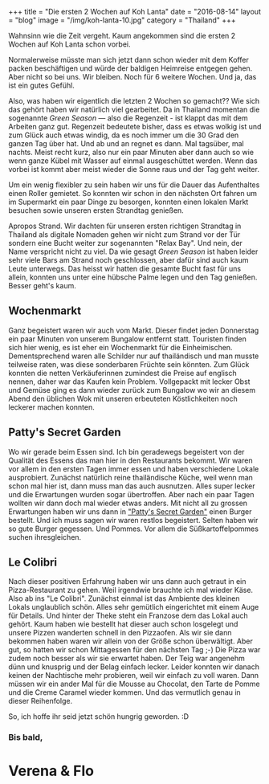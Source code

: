 +++
title = "Die ersten 2 Wochen auf Koh Lanta"
date = "2016-08-14"
layout = "blog"
image = "/img/koh-lanta-10.jpg"
category = "Thailand"
+++

Wahnsinn wie die Zeit vergeht. Kaum angekommen sind die ersten 2 Wochen auf Koh Lanta schon vorbei.

<!--more-->


Normalerweise müsste man sich jetzt dann schon wieder mit dem Koffer packen beschäftigen und würde der baldigen Heimreise entgegen gehen. Aber nicht so bei uns. Wir bleiben. Noch für 6 weitere Wochen. Und ja, das ist ein gutes Gefühl.

Also, was haben wir eigentlich die letzten 2 Wochen so gemacht?? Wie sich das gehört haben wir natürlich viel gearbeitet. Da in Thailand momentan die sogenannte _Green Season_ — also die Regenzeit - ist klappt das mit dem Arbeiten ganz gut. Regenzeit bedeutete bisher, dass es etwas wolkig ist und zum Glück auch etwas windig, da es noch immer um die 30 Grad den ganzen Tag über hat. Und ab und an regnet es dann. Mal tagsüber, mal nachts. Meist recht kurz, also nur ein paar Minuten aber dann auch so wie wenn ganze Kübel mit Wasser auf einmal ausgeschüttet werden. Wenn das vorbei ist kommt aber meist wieder die Sonne raus und der Tag geht weiter.

Um ein wenig flexibler zu sein haben wir uns für die Dauer das Aufenthaltes einen Roller gemietet. So konnten wir schon in den nächsten Ort fahren um im Supermarkt ein paar Dinge zu besorgen, konnten einen lokalen Markt besuchen sowie unseren ersten Strandtag genießen.

Apropos Strand. Wir dachten für unseren ersten richtigen Strandtag in Thailand als digitale Nomaden gehen wir nicht zum Strand vor der Tür sondern eine Bucht weiter zur sogenannten "Relax Bay". Und nein, der Name verspricht nicht zu viel. Da wie gesagt _Green Season_ ist haben leider sehr viele Bars am Strand noch geschlossen, aber dafür sind auch kaum Leute unterwegs. Das heisst wir hatten die gesamte Bucht fast für uns allein, konnten uns unter eine hübsche Palme legen und den Tag genießen. Besser geht's kaum.

## Wochenmarkt

Ganz begeistert waren wir auch vom Markt. Dieser findet jeden Donnerstag ein paar Minuten von unserem Bungalow entfernt statt. Touristen finden sich hier wenig, es ist eher ein Wochenmarkt für die Einheimischen. Dementsprechend waren alle Schilder nur auf thailändisch und man musste teilweise raten, was diese sonderbaren Früchte sein könnten. Zum Glück konnten die netten Verkäuferinnen zumindest die Preise auf englisch nennen, daher war das Kaufen kein Problem. Vollgepackt mit lecker Obst und Gemüse ging es dann wieder zurück zum Bungalow wo wir an diesem Abend den üblichen Wok mit unseren erbeuteten Köstlichkeiten noch leckerer machen konnten.

## Patty's Secret Garden

Wo wir gerade beim Essen sind. Ich bin geradewegs begeistert von der Qualität des Essens das man hier in den Restaurants bekommt. Wir waren vor allem in den ersten Tagen immer essen und haben verschiedene Lokale ausprobiert. Zunächst natürlich reine thailändische Küche, weil wenn man schon mal hier ist, dann muss man das auch ausnutzen. Alles super lecker und die Erwartungen wurden sogar übertroffen. Aber nach ein paar Tagen wollten wir dann doch mal wieder etwas anders. Mit nicht all zu grossen Erwartungen haben wir uns dann in ["Patty's Secret Garden"](http://pattyssecretgarden.com) einen Burger bestellt. Und ich muss sagen wir waren restlos begeistert. Selten haben wir so gute Burger gegessen. Und Pommes. Vor allem die Süßkartoffelpommes suchen ihresgleichen.

## Le Colibri

Nach dieser positiven Erfahrung haben wir uns dann auch getraut in ein Pizza-Restaurant zu gehen. Weil irgendwie brauchte ich mal wieder Käse. Also ab ins "Le Colibri". Zunächst einmal ist das Ambiente des kleinen Lokals unglaublich schön. Alles sehr gemütlich eingerichtet mit einem Auge für Details. Und hinter der Theke steht ein Franzose dem das Lokal auch gehört. Kaum haben wie bestellt hat dieser auch schon losgelegt und unsere Pizzen wanderten schnell in den Pizzaofen. Als wir sie dann bekommen haben waren wir allein von der Größe schon überwältigt. Aber gut, so hatten wir schon Mittagessen für den nächsten Tag ;-) Die Pizza war zudem noch besser als wir sie erwartet haben. Der Teig war angenehm dünn und knusprig und der Belag einfach lecker. Leider konnten wir danach keinen der Nachtische mehr probieren, weil wir einfach zu voll waren. Dann müssen wir ein ander Mal für die Mousse au Chocolat, den Tarte de Pomme und die Creme Caramel wieder kommen. Und das vermutlich genau in dieser Reihenfolge.

So, ich hoffe ihr seid jetzt schön hungrig geworden. :D


### Bis bald,

<h1 class="signature">Verena & Flo</h1>
